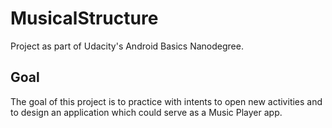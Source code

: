 # MusicalStructure
Project as part of Udacity's Android Basics Nanodegree. 

## Goal
The goal of this project is to practice with intents to open new activities and to design 
an application which could serve as a Music Player app. 

